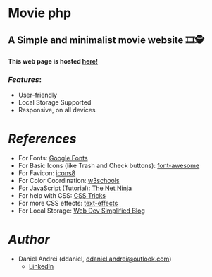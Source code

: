 # Movie php

## A Simple and minimalist movie website 🎞🕵

#### This web page is hosted [here!](https://php.ddaniel.ro/)

### _Features_:

- User-friendly
- Local Storage Supported
- Responsive, on all devices

# _References_

- For Fonts: [Google Fonts](https://fonts.googleapis.com/css2?family=Work+Sans:wght@300&display=swap)
- For Basic Icons (like Trash and Check buttons): [font-awesome](https://fontawesome.com)
- For Favicon: [icons8](https://icons8.com/icons/)
- For Color Coordination: [w3schools](https://www.w3schools.com/colors/colors_mixer.asp?colorbottom=000000&colortop=FFFFFF)
- For JavaScript (Tutorial): [The Net Ninja](https://www.youtube.com/playlist?list=PL4cUxeGkcC9i9Ae2D9Ee1RvylH38dKuET)
- For help with CSS: [CSS Tricks](https://css-tricks.com/)
- For more CSS effects: [text-effects](https://speckyboy.com/underline-text-effects-css/)
- For Local Storage: [Web Dev Simplified Blog](https://blog.webdevsimplified.com/2020-08/cookies-localStorage-sessionStorage/)

<!-- ## *WEBSITE DEMO*

![Screenshot (771)](https://user-images.githubusercontent.com/61280281/99399713-0844b900-290c-11eb-8d7c-1199319b4a9e.png)

![Screenshot (772)](https://user-images.githubusercontent.com/61280281/99399731-0da20380-290c-11eb-8a59-e0a2e5f9b19f.png)

![Screenshot (773)](https://user-images.githubusercontent.com/61280281/99399728-0d096d00-290c-11eb-9ee5-59cc8358676c.png)

![Screenshot (774)](https://user-images.githubusercontent.com/61280281/99399723-0b3fa980-290c-11eb-8728-03d974be548d.png)-->

# _Author_

- Daniel Andrei (ddaniel, ddaniel.andrei@outlook.com)
  - [LinkedIn](https://www.linkedin.com/in/dnandrei/)
